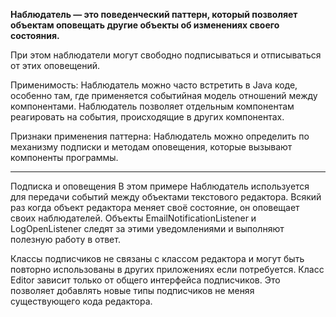 **Наблюдатель — это поведенческий паттерн, который позволяет объектам оповещать другие объекты об изменениях своего состояния.**

При этом наблюдатели могут свободно подписываться и отписываться от этих оповещений.

Применимость: Наблюдатель можно часто встретить в Java коде, особенно там, где применяется событийная модель отношений между компонентами. Наблюдатель позволяет отдельным компонентам реагировать на события, происходящие в других компонентах.

Признаки применения паттерна: Наблюдатель можно определить по механизму подписки и методам оповещения, которые вызывают компоненты программы.

_________________________________________________________________________________________________

Подписка и оповещения
В этом примере Наблюдатель используется для передачи событий между объектами текстового редактора. Всякий раз когда объект редактора меняет своё состояние, он оповещает своих наблюдателей. Объекты EmailNotificationListener и LogOpenListener следят за этими уведомлениями и выполняют полезную работу в ответ.

Классы подписчиков не связаны с классом редактора и могут быть повторно использованы в других приложениях если потребуется. Класс Editor зависит только от общего интерфейса подписчиков. Это позволяет добавлять новые типы подписчиков не меняя существующего кода редактора.

